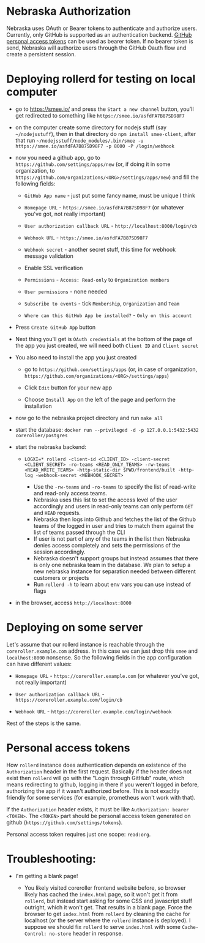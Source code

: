 # Nebraska Authorization

Nebraska uses OAuth or Bearer tokens to authenticate and authorize
users. Currently, only GitHub is supported as an authentication backend.
[GitHub personal access tokens](https://github.com/settings/tokens) can
be used as bearer token. If no bearer token is send, Nebraska will authorize
users through the GitHub Oauth flow and create a persistent session.

# Deploying rollerd for testing on local computer

- go to https://smee.io/ and press the `Start a new channel` button,
  you'll get redirected to something like
  `https://smee.io/asfdFA7B87SD98F7`

- on the computer create some directory for nodejs stuff (say
  `~/nodejsstuff`), then in that directory do `npm install
  smee-client`, after that run `~/nodejsstuff/node_modules/.bin/smee
  -u https://smee.io/asfdFA7B87SD98F7 -p 8000 -P /login/webhook`

- now you need a github app, go to
  `https://github.com/settings/apps/new` (or, if doing it in some
  organization, to
  `https://github.com/organizations/<ORG>/settings/apps/new`) and fill
  the following fields:

  - `GitHub App name` - just put some fancy name, must be unique I
    think

  - `Homepage URL` - `https://smee.io/asfdFA7B87SD98F7` (or whatever
    you've got, not really important)

  - `User authorization callback URL` - `http://localhost:8000/login/cb`

  - `Webhook URL` - `https://smee.io/asfdFA7B87SD98F7`

  - `Webhook secret` - another secret stuff, this time for webhook
    message validation

  - Enable SSL verification

  - `Permissions` - `Access: Read-only` to `Organization members`

  - `User permissions` - none needed

  - `Subscribe to events` - tick `Membership`, `Organization` and `Team`

  - `Where can this GitHub App be installed?` - `Only on this account`

- Press `Create GitHub App` button

- Next thing you'll get is `OAuth credentials` at the bottom of the
  page of the app you just created, we will need both `Client ID` and
  `Client secret`

- You also need to install the app you just created

  - go to `https://github.com/settings/apps` (or, in case of
    organization,
    `https://github.com/organizations/<ORG>/settings/apps`)

  - Click `Edit` button for your new app

  - Choose `Install App` on the left of the page and perform the
    installation

- now go to the nebraska project directory and run `make all`

- start the database: `docker run --privileged -d -p
  127.0.0.1:5432:5432 coreroller/postgres`

- start the nebraska backend:

  - `LOGXI=* rollerd -client-id <CLIENT_ID> -client-secret
    <CLIENT_SECRET> -ro-teams <READ_ONLY_TEAMS> -rw-teams <READ_WRITE_TEAMS>
    -http-static-dir $PWD/frontend/built -http-log
    -webhook-secret <WEBHOOK_SECRET>`

    - Use the `-rw-teams` and `-ro-teams` to specify the list of read-write
      and read-only access teams.
    - Nebraska uses this list to set the access level of the user accordingly
      and users in read-only teams can only perform `GET` and `HEAD` requests.
    - Nebraska then logs into Github and fetches the list of the Github teams
      of the logged in user and tries to match them against the list of teams
      passed through the CLI
    - If user is not part of any of the teams in the list then Nebraska denies
      access completely and sets the permissions of the session accordingly.
    - Nebraska doesn't support groups but instead assumes that there is only
      one nebraska team in the database. We plan to setup a new nebraska
      instance for separation needed between different customers or projects
    - Run `rollerd -h` to learn about env vars you can use instead of
      flags

- in the browser, access `http://localhost:8000`

# Deploying on some server

Let's assume that our rollerd instance is reachable through the
`coreroller.example.com` address. In this case we can just drop this
`smee` and `localhost:8000` nonsense. So the following fields in the
app configuration can have different values:

  - `Homepage URL` - `https://coreroller.example.com` (or whatever
    you've got, not really important)

  - `User authorization callback URL` - `https://coreroller.example.com/login/cb`

  - `Webhook URL` - `https://coreroller.example.com/login/webhook`

Rest of the steps is the same.

# Personal access tokens

How `rollerd` instance does authentication depends on existence of the
`Authorization` header in the first request. Basically if the header
does not exist then `rollerd` will go with the "Login through GitHub"
route, which means redirecting to github, logging in there if you
weren't logged in before, authorizing the app if it wasn't authorized
before. This is not exacltly friendly for some services (for example,
prometheus won't work with that).

If the `Authorization` header exists, it must be like `Authorization:
bearer <TOKEN>`. The `<TOKEN>` part should be personal access token
generated on github (`https://github.com/settings/tokens`).

Personal access token requires just one scope: `read:org`.

# Troubleshooting:

- I'm getting a blank page!

  - You likely visited coreroller frontend website before, so browser
    likely has cached the `index.html` page, so it won't get it from
    `rollerd`, but instead start asking for some CSS and javascript
    stuff outright, which it won't get. That results in a blank
    page. Force the browser to get `index.html` from `rollerd` by
    cleaning the cache for localhost (or the server where the
    `rollerd` instance is deployed). I suppose we should fix `rollerd`
    to serve `index.html` with some `Cache-Control: no-store` header
    in response.
